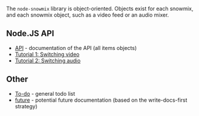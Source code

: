The `node-snowmix` library is object-oriented. Objects exist for each snowmix,
and each snowmix object, such as a video feed or an audio mixer.

## Node.JS API

* [API](./api.md) - documentation of the API (all items objects)
* [Tutorial 1: Switching video](./tutorial1--switching-video.md)
* [Tutorial 2: Switching audio](./tutorial2--switching-audio.md)

## Other

* [To-do](./todo.md) - general todo list
* [future](./future.md) - potential future documentation (based on the write-docs-first strategy)
